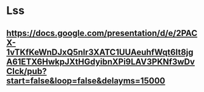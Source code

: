# Lss
## https://docs.google.com/presentation/d/e/2PACX-1vTKfKeWnDJxQ5nlr3XATC1UUAeuhfWqt6It8jgA61ETX6HwkpJXtHGdyibnXPi9LAV3PKNf3wDvCIck/pub?start=false&loop=false&delayms=15000
